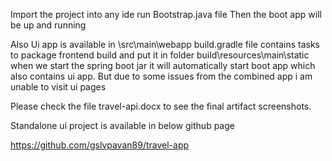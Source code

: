  Import the project into any ide
 run Bootstrap.java file
 Then the boot app will be up and running
 
 Also Ui app is available in \src\main\webapp
 build.gradle file contains tasks to package frontend build and put it in folder build\resources\main\static
 when we start the spring boot jar it will automatically start boot app which also contains ui app.
 But due to some issues from the combined app i am unable to visit ui pages
 
 Please check the file travel-api.docx to see the final artifact screenshots.
 
 Standalone ui project is available in below github page
 
 https://github.com/gslvpavan89/travel-app
 
 

